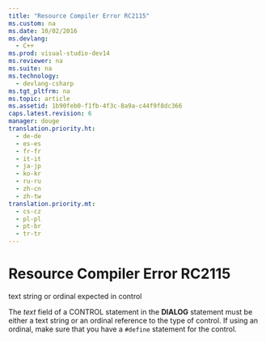 ```yaml
---
title: "Resource Compiler Error RC2115"
ms.custom: na
ms.date: 10/02/2016
ms.devlang: 
  - C++
ms.prod: visual-studio-dev14
ms.reviewer: na
ms.suite: na
ms.technology: 
  - devlang-csharp
ms.tgt_pltfrm: na
ms.topic: article
ms.assetid: 1b90feb0-f1fb-4f3c-8a9a-c44f9f8dc366
caps.latest.revision: 6
manager: douge
translation.priority.ht: 
  - de-de
  - es-es
  - fr-fr
  - it-it
  - ja-jp
  - ko-kr
  - ru-ru
  - zh-cn
  - zh-tw
translation.priority.mt: 
  - cs-cz
  - pl-pl
  - pt-br
  - tr-tr
---
```

# Resource Compiler Error RC2115
text string or ordinal expected in control  
  
 The *text* field of a CONTROL statement in the **DIALOG** statement must be either a text string or an ordinal reference to the type of control. If using an ordinal, make sure that you have a `#define` statement for the control.